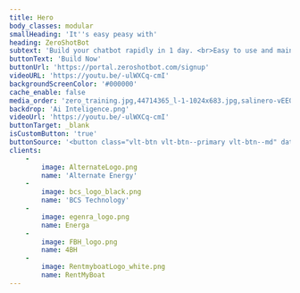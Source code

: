 ```yaml
---
title: Hero
body_classes: modular
smallHeading: 'It''s easy peasy with'
heading: ZeroShotBot
subtext: 'Build your chatbot rapidly in 1 day. <br>Easy to use and maintain. No coding required.'
buttonText: 'Build Now'
buttonUrl: 'https://portal.zeroshotbot.com/signup'
videoURL: 'https://youtu.be/-ulWXCq-cmI'
backgroundScreenColor: '#000000'
cache_enable: false
media_order: 'zero_training.jpg,44714365_l-1-1024x683.jpg,salinero-vEE00Hx5d0Q.jpg,op-background-tech-1.jpg,paul-frenzel-MnHQMzC6n-o-unsplash.jpg,Ai Inteligence.png,Virtual Assistant.png,AlternateLogo.png,FBH_logo.png,myca_black.png,RentmyboatLogo_white.png,egenra_logo.png,bcs_logo_black.png'
backdrop: 'Ai Inteligence.png'
videoUrl: 'https://youtu.be/-ulWXCq-cmI'
buttonTarget: _blank
isCustomButton: 'true'
buttonSource: '<button class="vlt-btn vlt-btn--primary vlt-btn--md" data-tf-popup="Yze1C4qs" data-tf-iframe-props="Build Now">Build Now</button><script src="//embed.typeform.com/next/embed.js"></script>'
clients:
    -
        image: AlternateLogo.png
        name: 'Alternate Energy'
    -
        image: bcs_logo_black.png
        name: 'BCS Technology'
    -
        image: egenra_logo.png
        name: Energa
    -
        image: FBH_logo.png
        name: 4BH
    -
        image: RentmyboatLogo_white.png
        name: RentMyBoat
---
```


